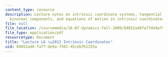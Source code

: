 ```yaml
---
content_type: resource
description: Lecture notes on intrinsic coordinate systems, tangential, normal and
  binormal components, and equations of motion in intrinsic coordinates.
file: null
file_location: /coursemedia/16-07-dynamics-fall-2009/84852a46fa77de9a750245ceb761255a_MIT16_07F09_Lec06.pdf
file_type: application/pdf
resourcetype: Document
title: "Lecture L6 \u2013 Intrinsic Coordinates"
uid: 84852a46-fa77-de9a-7502-45ceb761255a
---
```

